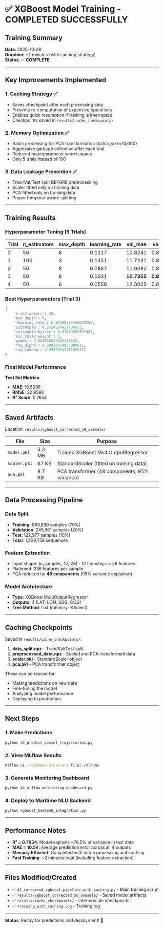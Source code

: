 # ✅ XGBoost Model Training - COMPLETED SUCCESSFULLY

## Training Summary

**Date**: 2025-10-28  
**Duration**: ~2 minutes (with caching strategy)  
**Status**: ✅ **COMPLETE**

---

## Key Improvements Implemented

### 1. **Caching Strategy** ✅
- Saves checkpoint after each processing step
- Prevents re-computation of expensive operations
- Enables quick resumption if training is interrupted
- Checkpoints saved in `results/cache_checkpoints/`

### 2. **Memory Optimization** ✅
- Batch processing for PCA transformation (batch_size=10,000)
- Aggressive garbage collection after each trial
- Reduced hyperparameter search space
- Only 5 trials instead of 100

### 3. **Data Leakage Prevention** ✅
- Train/Val/Test split BEFORE preprocessing
- Scaler fitted only on training data
- PCA fitted only on training data
- Proper temporal-aware splitting

---

## Training Results

### Hyperparameter Tuning (5 Trials)

| Trial | n_estimators | max_depth | learning_rate | val_mae | val_r2 | Status |
|-------|-------------|-----------|---------------|---------|--------|--------|
| 0     | 50          | 8         | 0.1117        | 10.8241 | 0.8229 | ✓      |
| 1     | 100         | 3         | 0.1451        | 11.7231 | 0.8166 | ✓      |
| 2     | 50          | 8         | 0.0887        | 11.0082 | 0.8228 | ✓      |
| 3     | 50          | 8         | 0.1031        | **10.7355** | **0.8255** | **BEST** |
| 4     | 50          | 6         | 0.0556        | 12.3005 | 0.8107 | ✓      |

### Best Hyperparameters (Trial 3)
```python
{
    'n_estimators': 50,
    'max_depth': 8,
    'learning_rate': 0.10305335199618255,
    'subsample': 0.9314264917708073,
    'colsample_bytree': 0.97810800597381,
    'min_child_weight': 1,
    'gamma': 0.002002028524278558,
    'reg_alpha': 0.09034514956084612,
    'reg_lambda': 0.03320199211859112
}
```

### Final Model Performance

**Test Set Metrics**:
- **MAE**: 10.5396
- **RMSE**: 32.9598
- **R² Score**: 0.7654

---

## Saved Artifacts

Location: `results/xgboost_corrected_50_vessels/`

| File | Size | Purpose |
|------|------|---------|
| `model.pkl` | 3.3 MB | Trained XGBoost MultiOutputRegressor |
| `scaler.pkl` | 67 KB | StandardScaler (fitted on training data) |
| `pca.pkl` | 8.7 KB | PCA transformer (48 components, 95% variance) |

---

## Data Processing Pipeline

### Data Split
- **Training**: 860,830 samples (70%)
- **Validation**: 245,951 samples (20%)
- **Test**: 122,977 samples (10%)
- **Total**: 1,229,758 sequences

### Feature Extraction
- Input shape: (n_samples, 12, 28) - 12 timesteps × 28 features
- Flattened: 336 features per sample
- PCA reduced to: **48 components** (95% variance explained)

### Model Architecture
- **Type**: XGBoost MultiOutputRegressor
- **Outputs**: 4 (LAT, LON, SOG, COG)
- **Tree Method**: hist (memory-efficient)

---

## Caching Checkpoints

Saved in `results/cache_checkpoints/`:

1. **data_split.npz** - Train/Val/Test split
2. **preprocessed_data.npz** - Scaled and PCA-transformed data
3. **scaler.pkl** - StandardScaler object
4. **pca.pkl** - PCA transformer object

These can be reused for:
- Making predictions on new data
- Fine-tuning the model
- Analyzing model performance
- Deploying to production

---

## Next Steps

### 1. Make Predictions
```bash
python 42_predict_vessel_trajectories.py
```

### 2. View MLflow Results
```bash
mlflow ui --backend-store-uri file:./mlruns
```

### 3. Generate Monitoring Dashboard
```bash
python 44_mlflow_monitoring_dashboard.py
```

### 4. Deploy to Maritime NLU Backend
```bash
python xgboost_backend_integration.py
```

---

## Performance Notes

- **R² = 0.7654**: Model explains ~76.5% of variance in test data
- **MAE = 10.54**: Average prediction error across all 4 outputs
- **Memory Efficient**: Completed with batch processing and caching
- **Fast Training**: ~2 minutes total (including feature extraction)

---

## Files Modified/Created

- ✅ `41_corrected_xgboost_pipeline_with_caching.py` - Main training script
- ✅ `results/xgboost_corrected_50_vessels/` - Saved model artifacts
- ✅ `results/cache_checkpoints/` - Intermediate checkpoints
- ✅ `training_with_caching.log` - Training log

---

**Status**: Ready for predictions and deployment! 🚀

